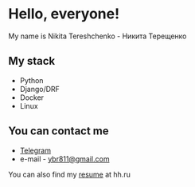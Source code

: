 # Hello, everyone!
My name is Nikita Tereshchenko - Никита Терещенко

## My stack
* Python
* Django/DRF
* Docker
* Linux

## You can contact me
* [Telegram](https://t.me/NiKuma0)
* e-mail - ybr811@gmail.com

You can also find my 
[resume](https://hh.ru/resume/598420b5ff099648710039ed1f7644346d337a) 
at hh.ru